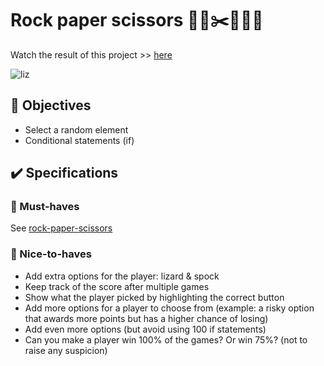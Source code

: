 # Rock paper scissors 🗿📃✂️🦎🖖🏼

Watch the result of this project >> [here](https://app.netlify.com/sites/11-rock-paper-scissors-lizard-spock/overview)

![liz](https://user-images.githubusercontent.com/84382812/142211742-8a9e91ec-c332-43d1-823f-d5f33b21fcc0.JPG)

## 🎯 Objectives
- Select a random element
- Conditional statements (if)

## ✔️ Specifications
### 🌱 Must-haves
See [rock-paper-scissors](https://github.com/EvaRoets/rock-paper-scissors/blob/main/README.md)

### 🌻 Nice-to-haves
- Add extra options for the player: lizard & spock
- Keep track of the score after multiple games
- Show what the player picked by highlighting the correct button
- Add more options for a player to choose from (example: a risky option that awards more points but has a higher chance of losing)
- Add even more options (but avoid using 100 if statements)
- Can you make a player win 100% of the games? Or win 75%? (not to raise any suspicion)
